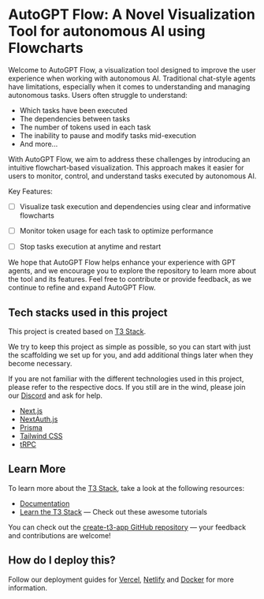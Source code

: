# AutoGPT Flow: A Novel Visualization Tool for autonomous AI using Flowcharts

Welcome to AutoGPT Flow, a visualization tool designed to improve the user experience when working with autonomous AI. Traditional chat-style agents have limitations, especially when it comes to understanding and managing autonomous tasks. Users often struggle to understand:

- Which tasks have been executed
- The dependencies between tasks
- The number of tokens used in each task
- The inability to pause and modify tasks mid-execution
- And more...

With AutoGPT Flow, we aim to address these challenges by introducing an intuitive flowchart-based visualization. This approach makes it easier for users to monitor, control, and understand tasks executed by autonomous AI.

Key Features:

- [ ] Visualize task execution and dependencies using clear and informative flowcharts
- [ ] Monitor token usage for each task to optimize performance
- [ ] Stop tasks execution at anytime and restart



We hope that AutoGPT Flow helps enhance your experience with GPT agents, and we encourage you to explore the repository to learn more about the tool and its features. Feel free to contribute or provide feedback, as we continue to refine and expand AutoGPT Flow.



## Tech stacks used in this project

This project is created based on [T3 Stack](https://create.t3.gg/).

We try to keep this project as simple as possible, so you can start with just the scaffolding we set up for you, and add additional things later when they become necessary.

If you are not familiar with the different technologies used in this project, please refer to the respective docs. If you still are in the wind, please join our [Discord](https://t3.gg/discord) and ask for help.

- [Next.js](https://nextjs.org)
- [NextAuth.js](https://next-auth.js.org)
- [Prisma](https://prisma.io)
- [Tailwind CSS](https://tailwindcss.com)
- [tRPC](https://trpc.io)

## Learn More

To learn more about the [T3 Stack](https://create.t3.gg/), take a look at the following resources:

- [Documentation](https://create.t3.gg/)
- [Learn the T3 Stack](https://create.t3.gg/en/faq#what-learning-resources-are-currently-available) — Check out these awesome tutorials

You can check out the [create-t3-app GitHub repository](https://github.com/t3-oss/create-t3-app) — your feedback and contributions are welcome!

## How do I deploy this?

Follow our deployment guides for [Vercel](https://create.t3.gg/en/deployment/vercel), [Netlify](https://create.t3.gg/en/deployment/netlify) and [Docker](https://create.t3.gg/en/deployment/docker) for more information.
